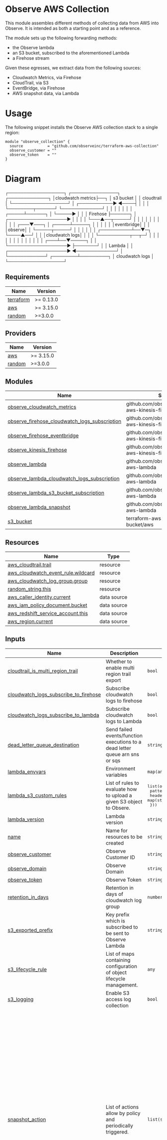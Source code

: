 # Observe AWS Collection

This module assembles different methods of collecting data from AWS into
Observe. It is intended as both a starting point and as a reference.

The module sets up the following forwarding methods:

- the Observe lambda
- an S3 bucket, subscribed to the aforementioned Lambda
- a Firehose stream

Given these egresses, we extract data from the following sources:

- Cloudwatch Metrics, via Firehose
- CloudTrail, via S3
- EventBridge, via Firehose
- AWS snapshot data, via Lambda

# Usage

The following snippet installs the Observe AWS collection stack to a single region:

```
module "observe_collection" {
  source           = "github.com/observeinc/terraform-aws-collection"
  observe_customer = ""
  observe_token    = ""
}
```

# Diagram

 ┌──────────────────┐                          ┌───────────────┐    ┌─────────────┐
 │cloudwatch metrics├──┐                       │   s3 bucket   │    │  cloudtrail │
 └──────────────────┘  │           ┌───────────►               ◄────┤             │
                       │           │           └────────┬──────┘    └─────────────┘
                       │           │                    │
                       │           │                    │
                       │     ┌─────┴──────┐             │
                       └─────►            │             │
                             │  Firehose  ├──────┐      │
         ┌───────────────────►            │      │      │
         │                   └───▲──┬─────┘      │      │
         │                       │  │            │      │
         │                       │  │        ┌───▼───┐  │
   ┌─────┴─────┐                 │  │        │       │  │
   │eventbridge│                 │  │        │observe│  │
   └─────┬─────┘                 │  │        │       │  │
         │            ┌──────────┴──▼─┐      └────▲──┘  │
         │            │cloudwatch logs│           │     │
         │            └──────────┬──┬─┘           │     │
         │                       │  │             │     │
         │                       │  │             │     │
         │                   ┌───┴──▼─────┐       │     │
         └───────────────────►            ├───────┘     │
                             │   Lambda   │             │
         ┌───────────────────►            ◄─────────────┘
         │                   └────────────┘
┌────────┴─────────┐
│ cloudwatch logs  │
└──────────────────┘

<!-- BEGINNING OF PRE-COMMIT-TERRAFORM DOCS HOOK -->
## Requirements

| Name | Version |
|------|---------|
| <a name="requirement_terraform"></a> [terraform](#requirement\_terraform) | >= 0.13.0 |
| <a name="requirement_aws"></a> [aws](#requirement\_aws) | >= 3.15.0 |
| <a name="requirement_random"></a> [random](#requirement\_random) | >=3.0.0 |

## Providers

| Name | Version |
|------|---------|
| <a name="provider_aws"></a> [aws](#provider\_aws) | >= 3.15.0 |
| <a name="provider_random"></a> [random](#provider\_random) | >=3.0.0 |

## Modules

| Name | Source | Version |
|------|--------|---------|
| <a name="module_observe_cloudwatch_metrics"></a> [observe\_cloudwatch\_metrics](#module\_observe\_cloudwatch\_metrics) | github.com/observeinc/terraform-aws-kinesis-firehose | v0.3.0//cloudwatch_metrics |
| <a name="module_observe_firehose_cloudwatch_logs_subscription"></a> [observe\_firehose\_cloudwatch\_logs\_subscription](#module\_observe\_firehose\_cloudwatch\_logs\_subscription) | github.com/observeinc/terraform-aws-kinesis-firehose | v0.3.0//cloudwatch_logs_subscription |
| <a name="module_observe_firehose_eventbridge"></a> [observe\_firehose\_eventbridge](#module\_observe\_firehose\_eventbridge) | github.com/observeinc/terraform-aws-kinesis-firehose | v0.3.0//eventbridge |
| <a name="module_observe_kinesis_firehose"></a> [observe\_kinesis\_firehose](#module\_observe\_kinesis\_firehose) | github.com/observeinc/terraform-aws-kinesis-firehose | v0.3.0 |
| <a name="module_observe_lambda"></a> [observe\_lambda](#module\_observe\_lambda) | github.com/observeinc/terraform-aws-lambda | v0.7.0 |
| <a name="module_observe_lambda_cloudwatch_logs_subscription"></a> [observe\_lambda\_cloudwatch\_logs\_subscription](#module\_observe\_lambda\_cloudwatch\_logs\_subscription) | github.com/observeinc/terraform-aws-lambda | v0.7.0//cloudwatch_logs_subscription |
| <a name="module_observe_lambda_s3_bucket_subscription"></a> [observe\_lambda\_s3\_bucket\_subscription](#module\_observe\_lambda\_s3\_bucket\_subscription) | github.com/observeinc/terraform-aws-lambda | v0.7.0//s3_bucket_subscription |
| <a name="module_observe_lambda_snapshot"></a> [observe\_lambda\_snapshot](#module\_observe\_lambda\_snapshot) | github.com/observeinc/terraform-aws-lambda | v0.7.0//snapshot |
| <a name="module_s3_bucket"></a> [s3\_bucket](#module\_s3\_bucket) | terraform-aws-modules/s3-bucket/aws | ~> 2.6.0 |

## Resources

| Name | Type |
|------|------|
| [aws_cloudtrail.trail](https://registry.terraform.io/providers/hashicorp/aws/latest/docs/resources/cloudtrail) | resource |
| [aws_cloudwatch_event_rule.wildcard](https://registry.terraform.io/providers/hashicorp/aws/latest/docs/resources/cloudwatch_event_rule) | resource |
| [aws_cloudwatch_log_group.group](https://registry.terraform.io/providers/hashicorp/aws/latest/docs/resources/cloudwatch_log_group) | resource |
| [random_string.this](https://registry.terraform.io/providers/hashicorp/random/latest/docs/resources/string) | resource |
| [aws_caller_identity.current](https://registry.terraform.io/providers/hashicorp/aws/latest/docs/data-sources/caller_identity) | data source |
| [aws_iam_policy_document.bucket](https://registry.terraform.io/providers/hashicorp/aws/latest/docs/data-sources/iam_policy_document) | data source |
| [aws_redshift_service_account.this](https://registry.terraform.io/providers/hashicorp/aws/latest/docs/data-sources/redshift_service_account) | data source |
| [aws_region.current](https://registry.terraform.io/providers/hashicorp/aws/latest/docs/data-sources/region) | data source |

## Inputs

| Name | Description | Type | Default | Required |
|------|-------------|------|---------|:--------:|
| <a name="input_cloudtrail_is_multi_region_trail"></a> [cloudtrail\_is\_multi\_region\_trail](#input\_cloudtrail\_is\_multi\_region\_trail) | Whether to enable multi region trail export | `bool` | `true` | no |
| <a name="input_cloudwatch_logs_subscribe_to_firehose"></a> [cloudwatch\_logs\_subscribe\_to\_firehose](#input\_cloudwatch\_logs\_subscribe\_to\_firehose) | Subscribe cloudwatch logs to firehose | `bool` | `true` | no |
| <a name="input_cloudwatch_logs_subscribe_to_lambda"></a> [cloudwatch\_logs\_subscribe\_to\_lambda](#input\_cloudwatch\_logs\_subscribe\_to\_lambda) | Subscribe cloudwatch logs to Lambda | `bool` | `false` | no |
| <a name="input_dead_letter_queue_destination"></a> [dead\_letter\_queue\_destination](#input\_dead\_letter\_queue\_destination) | Send failed events/function executions to a dead letter queue arn sns or sqs | `string` | `null` | no |
| <a name="input_lambda_envvars"></a> [lambda\_envvars](#input\_lambda\_envvars) | Environment variables | `map(any)` | `{}` | no |
| <a name="input_lambda_s3_custom_rules"></a> [lambda\_s3\_custom\_rules](#input\_lambda\_s3\_custom\_rules) | List of rules to evaluate how to upload a given S3 object to Obsere. | <pre>list(object({<br>    pattern = string<br>    headers = map(string)<br>  }))</pre> | `[]` | no |
| <a name="input_lambda_version"></a> [lambda\_version](#input\_lambda\_version) | Lambda version | `string` | `"latest"` | no |
| <a name="input_name"></a> [name](#input\_name) | Name for resources to be created | `string` | `"observe-collection"` | no |
| <a name="input_observe_customer"></a> [observe\_customer](#input\_observe\_customer) | Observe Customer ID | `string` | n/a | yes |
| <a name="input_observe_domain"></a> [observe\_domain](#input\_observe\_domain) | Observe Domain | `string` | `"observeinc.com"` | no |
| <a name="input_observe_token"></a> [observe\_token](#input\_observe\_token) | Observe Token | `string` | n/a | yes |
| <a name="input_retention_in_days"></a> [retention\_in\_days](#input\_retention\_in\_days) | Retention in days of cloudwatch log group | `number` | `365` | no |
| <a name="input_s3_exported_prefix"></a> [s3\_exported\_prefix](#input\_s3\_exported\_prefix) | Key prefix which is subscribed to be sent to Observe Lambda | `string` | `""` | no |
| <a name="input_s3_lifecycle_rule"></a> [s3\_lifecycle\_rule](#input\_s3\_lifecycle\_rule) | List of maps containing configuration of object lifecycle management. | `any` | `[]` | no |
| <a name="input_s3_logging"></a> [s3\_logging](#input\_s3\_logging) | Enable S3 access log collection | `bool` | `false` | no |
| <a name="input_snapshot_action"></a> [snapshot\_action](#input\_snapshot\_action) | List of actions allow by policy and periodically triggered. | `list(string)` | <pre>[<br>  "autoscaling:Describe*",<br>  "cloudformation:Describe*",<br>  "dynamodb:Describe*",<br>  "dynamodb:List*",<br>  "ec2:Describe*",<br>  "ecs:Describe*",<br>  "ecs:List*",<br>  "elasticache:Describe*",<br>  "elasticloadbalancing:Describe*",<br>  "events:List*",<br>  "firehose:Describe*",<br>  "firehose:List*",<br>  "iam:Get*",<br>  "iam:List*",<br>  "kinesis:Describe*",<br>  "kinesis:List*",<br>  "kms:Describe*",<br>  "kms:List*",<br>  "lambda:List*",<br>  "logs:Describe*",<br>  "organizations:Describe*",<br>  "organizations:List*",<br>  "rds:Describe*",<br>  "redshift:Describe*",<br>  "route53:List*",<br>  "s3:List*",<br>  "secretsmanager:List*",<br>  "sns:Get*",<br>  "sns:List*",<br>  "sqs:Get*",<br>  "sqs:List*"<br>]</pre> | no |
| <a name="input_snapshot_exclude"></a> [snapshot\_exclude](#input\_snapshot\_exclude) | List of actions to exclude from being executed on snapshot request. | `list(string)` | `[]` | no |
| <a name="input_subscribed_log_group_names"></a> [subscribed\_log\_group\_names](#input\_subscribed\_log\_group\_names) | Log groups to subscribe to | `list(string)` | `[]` | no |
| <a name="input_tags"></a> [tags](#input\_tags) | A map of tags to add to all resources | `map(string)` | `{}` | no |

## Outputs

| Name | Description |
|------|-------------|
| <a name="output_bucket"></a> [bucket](#output\_bucket) | S3 bucket subscribed to Observe Lambda |
| <a name="output_observe_kinesis_firehose"></a> [observe\_kinesis\_firehose](#output\_observe\_kinesis\_firehose) | Observe Kinesis Firehose module |
| <a name="output_observe_lambda"></a> [observe\_lambda](#output\_observe\_lambda) | Observe Lambda module |
<!-- END OF PRE-COMMIT-TERRAFORM DOCS HOOK -->

## License

Apache 2 Licensed. See LICENSE for full details.
